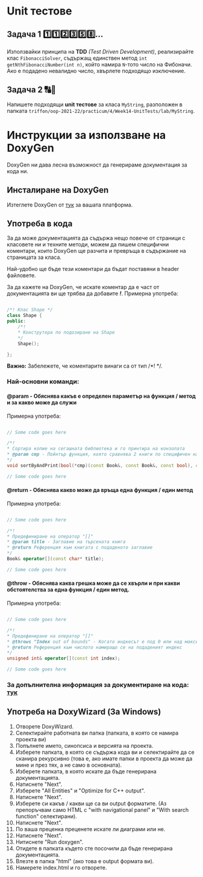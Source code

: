 # Unit тестове

## Задача 1 :one::one::two::three::five::eight:...
Използвайки принципа на **TDD** *(Test Driven Development)*, реализирайте клас `FibonacciSolver`, съдържащ единствен метод `int getNthFibonacciNumber(int n)`, който намира `N`-тото число на Фибоначи. Ако е подадено невалидно число, хвърлете подходящо изключение.

## Задача 2 :capital_abcd::abcd:
Напишете подходящи **unit тестове** за класа `MyString`, разположен в папката `triffon/oop-2021-22/practicum/4/Week14-UnitTests/lab/MyString`.

# Инструкции за използване на DoxyGen
DoxyGen ни дава лесна възможност да генерираме документация за кода ни.

## Инсталиране на DoxyGen
Изтеглете DoxyGen от [тук](https://www.doxygen.nl/download.html) за вашата платформа.

## Употреба в кода
За да може документацията да съдържа нещо повече от страници с класовете ни и техните методи, можем да пишем специфични коментари, които DoxyGen ще разчита и превръща в съдържание на страницата за класа.

Най-удобно ще бъде тези коментари да бъдат поставяни в header файловете.

За да кажете на DoxyGen, че искате коментар да е част от документацията ви ще трябва да добавите ***!***. Примерна употреба:

``` c++

/*! Клас Shape */
class Shape {
public:
    /*!
    * Конструтора по подозиране на Shape
    */
    Shape();

};

```
**Важно:** Забележете, че коментарите винаги са от тип /*! */.

### Най-основни команди:

#### @param - Обяснява какъв е определен параметър на функция / метод и за какво може да служи

Примерна употреба:

``` c++

// Some code goes here

/*!
* Сортира копие на сегашната библиотека и го принтира на конзолата
* @param cmp - Пойнтър функция, която сравнява 2 книги по специфичен начин
*/
void sortByAndPrint(bool(*cmp)(const Book&, const Book&, const bool), const bool isAscending);

// Some code goes here

```

#### @return - Обяснява какво може да връща една функция / един метод

Примерна употреба:

``` c++

// Some code goes here

/*!
* Предефиниране на оператор "[]"
* @param title - Заглавие на търсената книга
* @return Референция към книгата с подаденото заглавие
*/
Book& operator[](const char* title);

// Some code goes here


```

#### @throw - Обяснява каква грешка може да се хвърли и при какви обстоятелства за една функция / един метод.

Примерна употреба:

``` c++

// Some code goes here

/*!
* Предефиниране на оператор "[]"
* @throws "Index out of bounds" - Когато индкесът е под 0 или над максималния брой
* @return Референция към числото намиращо се на подаденият индекс
*/
unsigned int& operator[](const int index);

// Some code goes here

```


### За допълнителна информация за документиране на кода: [тук](https://www.doxygen.nl/manual/docblocks.html)



## Употреба на DoxyWizard (За Windows)

1) Отворете DoxyWizard.
2) Селектирайте работната ви папка (папката, в която се намира проекта ви)
3) Попълнете името, синопсиса и версията на проекта.
4) Изберете папката, в която се съдържа кода ви и селектирайте да се сканира рекурсивно (това е, ако имате папки в проекта да може да мине и през тях, а не само в основната).
5) Изберете папката, в която искате да бъде генерирана документацията.
6) Натиснете "Next".
7) Изберете "All Entities" и "Optimize for C++ output".
8) Натиснете "Next".
9) Изберете си какъв / какви ще са ви output форматите. (Аз препоръчвам само HTML с "with navigational panel" и "With search function" селектирани).
10) Натиснете "Next".
11) По ваша преценка преценете искате ли диаграми или не.
12) Натиснете "Next".
13) Нитиснете "Run doxygen".
14) Отидете в папката където сте посочили да бъде генерирана документацията.
15) Влезте в папка "html" (ако това е output формата ви).
16) Намерете index.html и го отворете.